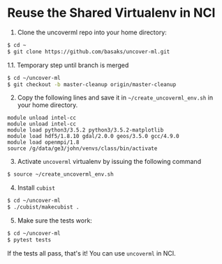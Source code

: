 # Reuse the Shared Virtualenv in NCI


1. Clone the uncoverml repo into your home directory:

```bash
$ cd ~
$ git clone https://github.com/basaks/uncover-ml.git
```

1.1. Temporary step until branch is merged

```bash
$ cd ~/uncover-ml
$ git checkout -b master-cleanup origin/master-cleanup
```

2. Copy the following lines and save it in `~/create_uncoverml_env.sh` in your home directory.

```
module unload intel-cc
module unload intel-cc
module load python3/3.5.2 python3/3.5.2-matplotlib
module load hdf5/1.8.10 gdal/2.0.0 geos/3.5.0 gcc/4.9.0
module load openmpi/1.8
source /g/data/ge3/john/venvs/class/bin/activate
```

3. Activate `uncoverml` virtualenv by issuing the following command

```bash
$ source ~/create_uncoverml_env.sh
``` 

4. Install `cubist`

```bash
$ cd ~/uncover-ml
$ ./cubist/makecubist .
```

 
 5. Make sure the tests work:

```bash
$ cd ~/uncover-ml
$ pytest tests
```

If the tests all pass, that's it! You can use `uncoverml` in NCI.
